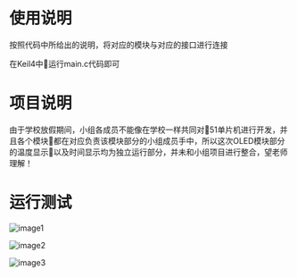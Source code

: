 # 使用说明
按照代码中所给出的说明，将对应的模块与对应的接口进行连接

在Keil4中运行main.c代码即可

# 项目说明
由于学校放假期间，小组各成员不能像在学校一样共同对51单片机进行开发，并且各个模块都在对应负责该模块部分的小组成员手中，所以这次OLED模块部分的温度显示以及时间显示均为独立运行部分，并未和小组项目进行整合，望老师理解！

# 运行测试

![image1](/pic/image1.jpg)

![image2](/pic/image2.jpg)

![image3](/pic/image3.jpg)


